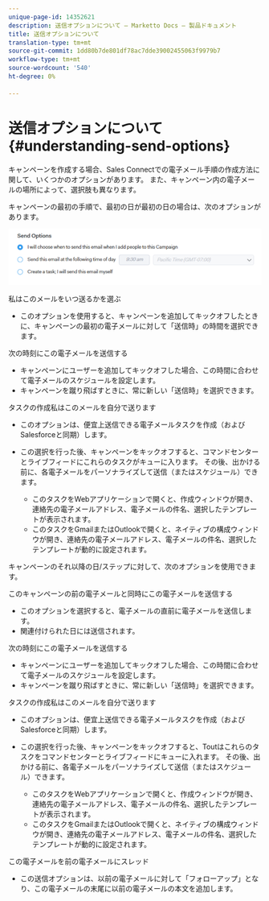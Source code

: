 ```yaml
---
unique-page-id: 14352621
description: 送信オプションについて — Marketto Docs — 製品ドキュメント
title: 送信オプションについて
translation-type: tm+mt
source-git-commit: 1dd80b7de801df78ac7dde39002455063f9979b7
workflow-type: tm+mt
source-wordcount: '540'
ht-degree: 0%

---
```



# 送信オプションについて{#understanding-send-options}

キャンペーンを作成する場合、Sales Connectでの電子メール手順の作成方法に関して、いくつかのオプションがあります。 また、キャンペーン内の電子メールの場所によって、選択肢も異なります。

キャンペーンの最初の手順で、最初の日が最初の日の場合は、次のオプションがあります。

![](assets/image2019-10-25-10-43-19.png)

私はこのメールをいつ送るかを選ぶ

* このオプションを使用すると、キャンペーンを追加してキックオフしたときに、キャンペーンの最初の電子メールに対して「送信時」の時間を選択できます。

次の時刻にこの電子メールを送信する

* キャンペーンにユーザーを追加してキックオフした場合、この時間に合わせて電子メールのスケジュールを設定します。
* キャンペーンを蹴り飛ばすときに、常に新しい「送信時」を選択できます。

タスクの作成私はこのメールを自分で送ります

* このオプションは、便宜上送信できる電子メールタスクを作成（およびSalesforceと同期）します。
* この選択を行った後、キャンペーンをキックオフすると、コマンドセンターとライブフィードにこれらのタスクがキューに入ります。 その後、出かける前に、各電子メールをパーソナライズして送信（またはスケジュール）できます。

   * このタスクをWebアプリケーションで開くと、作成ウィンドウが開き、連絡先の電子メールアドレス、電子メールの件名、選択したテンプレートが表示されます。
   * このタスクをGmailまたはOutlookで開くと、ネイティブの構成ウィンドウが開き、連絡先の電子メールアドレス、電子メールの件名、選択したテンプレートが動的に設定されます。

キャンペーンのそれ以降の日/ステップに対して、次のオプションを使用できます。

このキャンペーンの前の電子メールと同時にこの電子メールを送信する

* このオプションを選択すると、電子メールの直前に電子メールを送信します。
* 関連付けられた日には送信されます。

次の時刻にこの電子メールを送信する

* キャンペーンにユーザーを追加してキックオフした場合、この時間に合わせて電子メールのスケジュールを設定します。
* キャンペーンを蹴り飛ばすときに、常に新しい「送信時」を選択できます。

タスクの作成私はこのメールを自分で送ります

* このオプションは、便宜上送信できる電子メールタスクを作成（およびSalesforceと同期）します。
* この選択を行った後、キャンペーンをキックオフすると、Toutはこれらのタスクをコマンドセンターとライブフィードにキューに入れます。 その後、出かける前に、各電子メールをパーソナライズして送信（またはスケジュール）できます。

   * このタスクをWebアプリケーションで開くと、作成ウィンドウが開き、連絡先の電子メールアドレス、電子メールの件名、選択したテンプレートが表示されます。
   * このタスクをGmailまたはOutlookで開くと、ネイティブの構成ウィンドウが開き、連絡先の電子メールアドレス、電子メールの件名、選択したテンプレートが動的に設定されます。

この電子メールを前の電子メールにスレッド

* この送信オプションは、以前の電子メールに対して「フォローアップ」となり、この電子メールの末尾に以前の電子メールの本文を追加します。
